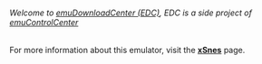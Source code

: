 ###### Welcome to [emuDownloadCenter (EDC)](https://github.com/PhoenixInteractiveNL/emuDownloadCenter/wiki/), EDC is a side project of [emuControlCenter](https://github.com/PhoenixInteractiveNL/emuControlCenter/wiki/)

For more information about this emulator, visit the [**xSnes**](https://github.com/PhoenixInteractiveNL/emuDownloadCenter/wiki/Emulator-xsnes#menu) page.
